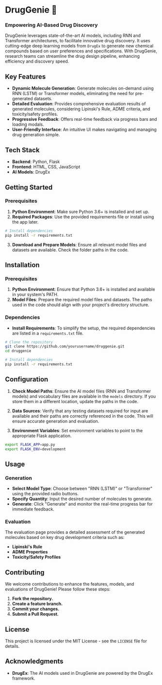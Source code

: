 # DrugGenie 🔮

### Empowering AI-Based Drug Discovery

DrugGenie leverages state-of-the-art AI models, including RNN and Transformer architectures, to facilitate innovative drug discovery. It uses cutting-edge deep learning models from `DrugEx` to generate new chemical compounds based on user preferences and specifications. With DrugGenie, research teams can streamline the drug design pipeline, enhancing efficiency and discovery speed.

## Key Features

- **Dynamic Molecule Generation**: Generate molecules on-demand using RNN (LSTM) or Transformer models, eliminating the need for pre-generated datasets.
- **Detailed Evaluation**: Provides comprehensive evaluation results of generated molecules, considering Lipinski's Rule, ADME criteria, and toxicity/safety profiles.
- **Progressive Feedback**: Offers real-time feedback via progress bars and loading modals.
- **User-Friendly Interface**: An intuitive UI makes navigating and managing drug generation simple.

## Tech Stack

- **Backend**: Python, Flask
- **Frontend**: HTML, CSS, JavaScript
- **AI Models**: DrugEx

## Getting Started

### Prerequisites

1. **Python Environment**: Make sure Python 3.6+ is installed and set up.
2. **Required Packages**: Use the provided requirements file or install using the app later.

```bash
# Install dependencies
pip install -r requirements.txt
```
3. **Download and Prepare Models**: Ensure all relevant model files and datasets are available. Check the folder paths in the code.

## Installation

### Prerequisites

1. **Python Environment**: Ensure that Python 3.6+ is installed and available in your system's PATH.
2. **Model Files**: Prepare the required model files and datasets. The paths used in the code should align with your project's directory structure.

### Dependencies

- **Install Requirements**: To simplify the setup, the required dependencies are listed in a `requirements.txt` file.

```bash
# Clone the repository
git clone https://github.com/yourusername/druggenie.git
cd druggenie

# Install dependencies
pip install -r requirements.txt
```

## Configuration

1. **Check Model Paths**: Ensure the AI model files (RNN and Transformer models) and vocabulary files are available in the `models` directory. If you store them in a different location, update the paths in the code.

2. **Data Sources**: Verify that any testing datasets required for input are available and their paths are correctly referenced in the code. This will ensure accurate generation and evaluation.

3. **Environment Variables**: Set environment variables to point to the appropriate Flask application.

```bash
export FLASK_APP=app.py
export FLASK_ENV=development
```

## Usage

### Generation

- **Select Model Type**: Choose between "RNN (LSTM)" or "Transformer" using the provided radio buttons.
- **Specify Quantity**: Input the desired number of molecules to generate.
- **Generate**: Click "Generate" and monitor the real-time progress bar for immediate feedback.

### Evaluation

The evaluation page provides a detailed assessment of the generated molecules based on key drug development criteria such as:

- **Lipinski's Rule**
- **ADME Properties**
- **Toxicity/Safety Profiles**

## Contributing

We welcome contributions to enhance the features, models, and evaluations of DrugGenie! Please follow these steps:

1. **Fork the repository.**
2. **Create a feature branch.**
3. **Commit your changes.**
4. **Submit a Pull Request.**

## License

This project is licensed under the MIT License - see the `LICENSE` file for details.

## Acknowledgments

- **DrugEx**: The AI models used in DrugGenie are powered by the DrugEx framework.

